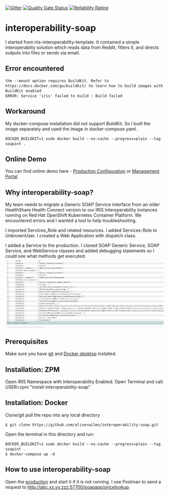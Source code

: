 [![Gitter](https://img.shields.io/badge/Available%20on-Intersystems%20Open%20Exchange-00b2a9.svg)](https://openexchange.intersystems.com/package/interoperability-soap)
 [![Quality Gate Status](https://community.objectscriptquality.com/api/project_badges/measure?project=intersystems_iris_community%2Finteroperability-soap&metric=alert_status)](https://community.objectscriptquality.com/dashboard?id=intersystems_iris_community%2Finteroperability-soap)
 [![Reliability Rating](https://community.objectscriptquality.com/api/project_badges/measure?project=intersystems_iris_community%2Finteroperability-soap&metric=reliability_rating)](https://community.objectscriptquality.com/dashboard?id=intersystems_iris_community%2Finteroperability-soap)
# interoperability-soap
I started from iris-interoperability-template. It contained a simple interoperablity solution which reads data from Reddit, filters it, and directs outputs into files or sends via email.

## Error encountered
```
the --mount option requires BuildKit. Refer to https://docs.docker.com/go/buildkit/ to learn how to build images with BuildKit enabled
ERROR: Service 'iris' failed to build : Build failed
```
## Workaround
My docker-compose installation did not support BuildKit. So I built the image separately and used the image in docker-compose.yaml.
```
DOCKER_BUILDKIT=1 sudo docker build --no-cache --progress=plain --tag soapint .
```

## Online Demo
You can find online demo here - [Production Configuration](https://interoperability-soap.demo.community.intersystems.com/csp/user/EnsPortal.ProductionConfig.zen?PRODUCTION=dc.Demo.Production) or [Management Portal](https://interoperability-soap.demo.community.intersystems.com/csp/sys/UtilHome.csp)

## Why interoperability-soap?

My team needs to migrate a Generic SOAP Service interface from an older HealthShare Health Connect version to our IRIS Interoperability instances running on Red Hat OpenShift Kubernetes Container Platform. We encountered errors and I wanted a tool to help troubleshooting.

I imported Services_Role and related resources. I added Services-Role to UnknownUser. I created a Web Application with dispatch class.

I added a Service to the production.
I cloned SOAP Generic Service, SOAP Service, and WebService classes and added debugging statements so I could see what methods get executed:
![screenshot](https://github.com/oliverwilms/bilder/blob/main/CaptureDCSOAP.PNG)
## Prerequisites
Make sure you have [git](https://git-scm.com/book/en/v2/Getting-Started-Installing-Git) and [Docker desktop](https://www.docker.com/products/docker-desktop) installed.

## Installation: ZPM

Open IRIS Namespace with Interoperability Enabled.
Open Terminal and call:
USER>zpm "install interoperability-soap"

## Installation: Docker
Clone/git pull the repo into any local directory

```
$ git clone https://github.com/oliverwilms/interoperability-soap.git
```

Open the terminal in this directory and run:

```
DOCKER_BUILDKIT=1 sudo docker build --no-cache --progress=plain --tag soapint .
$ docker-compose up -d
```

## How to use interoperability-soap

Open the [production](https://interoperability-soap.demo.community.intersystems.com/csp/user/EnsPortal.ProductionConfig.zen?PRODUCTION=dc.Demo.Production) and start it if it is not running.
I use Postman to send a request to http://abc.xx.yy.zzz:57700/soapapp/pricelookup.
